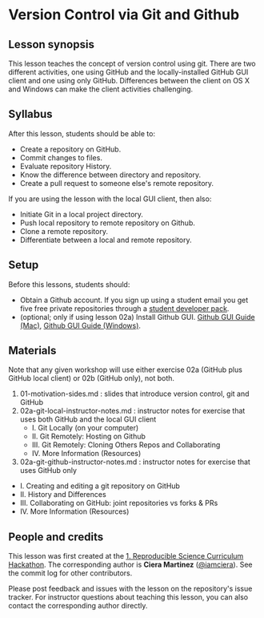 # Version Control via Git and Github

## Lesson synopsis

This lesson teaches the concept of version control using git. There are two different activities, one using GitHub and the locally-installed GitHub GUI client and one using only GitHub. Differences between the client on OS X and Windows can make the client activities challenging.

## Syllabus

After this lesson, students should be able to:
*   Create a repository on GitHub.
*   Commit changes to files.
*   Evaluate repository History.
*   Know the difference between directory and repository.
*   Create a pull request to someone else's remote repository.

If you are using the lesson with the local GUI client, then also:
*   Initiate Git in a local project directory.
*   Push local repository to remote repository on Github.
*   Clone a remote repository.
*   Differentiate between a local and remote repository.  

## Setup

Before this lessons, students should:
-  Obtain a Github account. If you sign up using a student email you get five free private repositories through a [student developer pack](https://education.github.com/pack).
- (optional; only if using lesson 02a) Install Github GUI. [Github GUI Guide (Mac)](https://mac.github.com), [Github GUI Guide (Windows)](https://windows.github.com).

## Materials

Note that any given workshop will use either exercise 02a (GitHub plus GitHub local client) or 02b (GitHub only), not both.

1. 01-motivation-sides.md : slides that introduce version control, git and GitHub
2. 02a-git-local-instructor-notes.md : instructor notes for exercise that uses both GitHub and the local GUI client
    -   I. Git Locally (on your computer)
    -   II. Git Remotely: Hosting on Github
    -   III. Git Remotely: Cloning Others Repos and Collaborating
    -   IV. More Information (Resources)
3. 02a-git-github-instructor-notes.md  : instructor notes for exercise that uses GitHub only
  -   I. Creating and editing a git repository on GitHub
  -   II. History and Differences
  -   III. Collaborating on GitHub: joint repositories vs forks & PRs
  -   IV. More Information (Resources)

## People and credits

This lesson was first created at the [1. Reproducible Science Curriculum Hackathon]. The corresponding author is **Ciera Martinez** ([@iamciera]). See the commit log for other contributors.

Please post feedback and issues with the lesson on the repository's issue tracker. For instructor questions about teaching this lesson, you can also contact the corresponding author directly.

[@iamciera]: https://github.com/iamciera
[1. Reproducible Science Curriculum Hackathon]: https://github.com/Reproducible-Science-Curriculum/Reproducible-Science-Hackathon-Dec-08-2014

